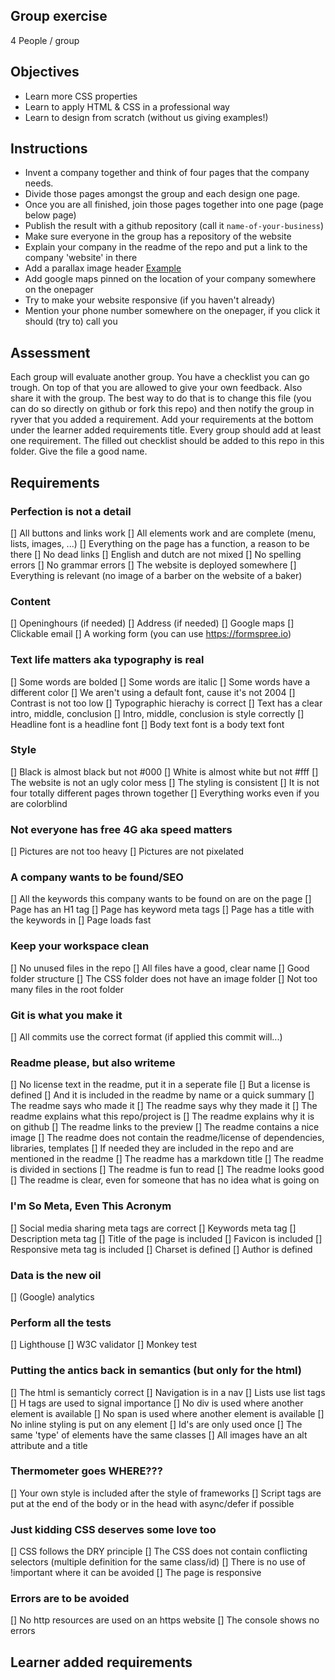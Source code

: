 ## Group exercise

4 People / group


## Objectives

- Learn more CSS properties
- Learn to apply HTML & CSS in a professional way
- Learn to design from scratch (without us giving examples!)


## Instructions 

- Invent a company together and think of four pages that the company needs.
- Divide those pages amongst the group and each design one page.
- Once you are all finished, join those pages together into one page (page below page)
- Publish the result with a github repository (call it `name-of-your-business`)
- Make sure everyone in the group has a repository of the website
- Explain your company in the readme of the repo and put a link to the company 'website' in there
- Add a parallax image header [Example](https://demo.athemes.com/themes/?theme=Sydney)
- Add google maps pinned on the location of your company somewhere on the onepager
- Try to make your website responsive (if you haven't already)
- Mention your phone number somewhere on the onepager, if you click it should (try to) call you

## Assessment

Each group will evaluate another group. You have a checklist you can go trough. On top of that you are allowed to give your own feedback. Also share it with the group.
The best way to do that is to change this file (you can do so directly on github or fork this repo) and then notify the group in ryver that you added a requirement. 
Add your requirements at the bottom under the learner added requirements title.
Every group should add at least one requirement. The filled out checklist should be added to this repo in this folder.
Give the file a good name.

## Requirements

### Perfection is not a detail
[] All buttons and links work
[] All elements work and are complete (menu, lists, images, ...)
[] Everything on the page has a function, a reason to be there
[] No dead links
[] English and dutch are not mixed
[] No spelling errors
[] No grammar errors
[] The website is deployed somewhere
[] Everything is relevant (no image of a barber on the website of a baker)

### Content
[] Openinghours (if needed)
[] Address (if needed)
[] Google maps
[] Clickable email
[] A working form (you can use https://formspree.io)

### Text life matters aka typography is real
[] Some words are bolded
[] Some words are italic
[] Some words have a different color
[] We aren't using a default font, cause it's not 2004
[] Contrast is not too low
[] Typographic hierachy is correct
[] Text has a clear intro, middle, conclusion
[] Intro, middle, conclusion is style correctly
[] Headline font is a headline font
[] Body text font is a body text font

### Style
[] Black is almost black but not #000
[] White is almost white but not #fff
[] The website is not an ugly color mess
[] The styling is consistent
[] It is not four totally different pages thrown together
[] Everything works even if you are colorblind


### Not everyone has free 4G aka speed matters
[] Pictures are not too heavy
[] Pictures are not pixelated

### A company wants to be found/SEO	
[] All the keywords this company wants to be found on are on the page 
[] Page has an H1 tag
[] Page has keyword meta tags
[] Page has a title with the keywords in
[] Page loads fast
 
### Keep your workspace clean
[] No unused files in the repo
[] All files have a good, clear name
[] Good folder structure
[] The CSS folder does not have an image folder
[] Not too many files in the root folder 

### Git is what you make it
[] All commits use the correct format (if applied this commit will...)

### Readme please, but also writeme
[] No license text in the readme, put it in a seperate file
[] But a license is defined
[] And it is included in the readme by name or a quick summary
[] The readme says who made it
[] The readme says why they made it
[] The readme explains what this repo/project is
[] The readme explains why it is on github
[] The readme links to the preview
[] The readme contains a nice image
[] The readme does not contain the readme/license of dependencies, libraries, templates
[] If needed they are included in the repo and are mentioned in the readme
[] The readme has a markdown title
[] The readme is divided in sections
[] The readme is fun to read
[] The readme looks good
[] The readme is clear, even for someone that has no idea what is going on

### I'm So Meta, Even This Acronym
[] Social media sharing meta tags are correct
[] Keywords meta tag
[] Description meta tag
[] Title of the page is included
[] Favicon is included
[] Responsive meta tag is included
[] Charset is defined
[] Author is defined

### Data is the new oil
[] (Google) analytics

### Perform all the tests
[] Lighthouse
[] W3C validator
[] Monkey test

### Putting the antics back in semantics (but only for the html)
[] The html is semanticly correct
[] Navigation is in a nav
[] Lists use list tags
[] H tags are used to signal importance
[] No div is used where another element is available
[] No span is used where another element is available
[] No inline styling is put on any element
[] Id's are only used once
[] The same 'type' of elements have the same classes
[] All images have an alt attribute and a title

### Thermometer goes WHERE???
[] Your own style is included after the style of frameworks
[] Script tags are put at the end of the body or in the head with async/defer if possible

### Just kidding CSS deserves some love too
[] CSS follows the DRY principle
[] The CSS does not contain conflicting selectors (multiple definition for the same class/id)
[] There is no use of !important where it can be avoided
[] The page is responsive

### Errors are to be avoided
[] No http resources are used on an https website
[] The console shows no errors

## Learner added requirements

